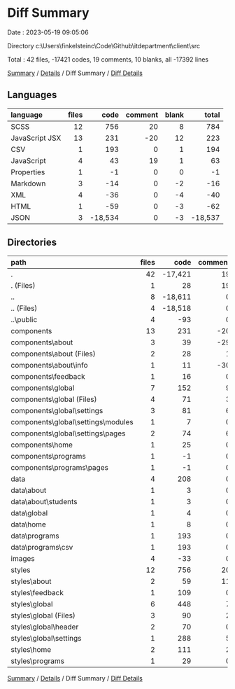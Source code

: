 # Diff Summary

Date : 2023-05-19 09:05:06

Directory c:\\Users\\finkelsteinc\\Code\\Github\\itdepartment\\client\\src

Total : 42 files,  -17421 codes, 19 comments, 10 blanks, all -17392 lines

[Summary](results.md) / [Details](details.md) / Diff Summary / [Diff Details](diff-details.md)

## Languages
| language | files | code | comment | blank | total |
| :--- | ---: | ---: | ---: | ---: | ---: |
| SCSS | 12 | 756 | 20 | 8 | 784 |
| JavaScript JSX | 13 | 231 | -20 | 12 | 223 |
| CSV | 1 | 193 | 0 | 1 | 194 |
| JavaScript | 4 | 43 | 19 | 1 | 63 |
| Properties | 1 | -1 | 0 | 0 | -1 |
| Markdown | 3 | -14 | 0 | -2 | -16 |
| XML | 4 | -36 | 0 | -4 | -40 |
| HTML | 1 | -59 | 0 | -3 | -62 |
| JSON | 3 | -18,534 | 0 | -3 | -18,537 |

## Directories
| path | files | code | comment | blank | total |
| :--- | ---: | ---: | ---: | ---: | ---: |
| . | 42 | -17,421 | 19 | 10 | -17,392 |
| . (Files) | 1 | 28 | 19 | 0 | 47 |
| .. | 8 | -18,611 | 0 | -8 | -18,619 |
| .. (Files) | 4 | -18,518 | 0 | -3 | -18,521 |
| ..\\public | 4 | -93 | 0 | -5 | -98 |
| components | 13 | 231 | -20 | 12 | 223 |
| components\\about | 3 | 39 | -29 | 0 | 10 |
| components\\about (Files) | 2 | 28 | 1 | 0 | 29 |
| components\\about\\info | 1 | 11 | -30 | 0 | -19 |
| components\\feedback | 1 | 16 | 0 | 3 | 19 |
| components\\global | 7 | 152 | 9 | 11 | 172 |
| components\\global (Files) | 4 | 71 | 3 | 4 | 78 |
| components\\global\\settings | 3 | 81 | 6 | 7 | 94 |
| components\\global\\settings\\modules | 1 | 7 | 0 | 2 | 9 |
| components\\global\\settings\\pages | 2 | 74 | 6 | 5 | 85 |
| components\\home | 1 | 25 | 0 | 0 | 25 |
| components\\programs | 1 | -1 | 0 | -2 | -3 |
| components\\programs\\pages | 1 | -1 | 0 | -2 | -3 |
| data | 4 | 208 | 0 | 2 | 210 |
| data\\about | 1 | 3 | 0 | 0 | 3 |
| data\\about\\students | 1 | 3 | 0 | 0 | 3 |
| data\\global | 1 | 4 | 0 | 0 | 4 |
| data\\home | 1 | 8 | 0 | 1 | 9 |
| data\\programs | 1 | 193 | 0 | 1 | 194 |
| data\\programs\\csv | 1 | 193 | 0 | 1 | 194 |
| images | 4 | -33 | 0 | -4 | -37 |
| styles | 12 | 756 | 20 | 8 | 784 |
| styles\\about | 2 | 59 | 11 | 0 | 70 |
| styles\\feedback | 1 | 109 | 0 | 1 | 110 |
| styles\\global | 6 | 448 | 7 | 4 | 459 |
| styles\\global (Files) | 3 | 90 | 2 | 0 | 92 |
| styles\\global\\header | 2 | 70 | 0 | 1 | 71 |
| styles\\global\\settings | 1 | 288 | 5 | 3 | 296 |
| styles\\home | 2 | 111 | 2 | 1 | 114 |
| styles\\programs | 1 | 29 | 0 | 2 | 31 |

[Summary](results.md) / [Details](details.md) / Diff Summary / [Diff Details](diff-details.md)